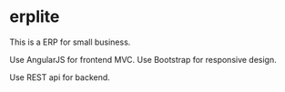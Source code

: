erplite
=======
This is a ERP for small business.

Use AngularJS for frontend MVC.
Use Bootstrap for responsive design.

Use REST api for backend.


